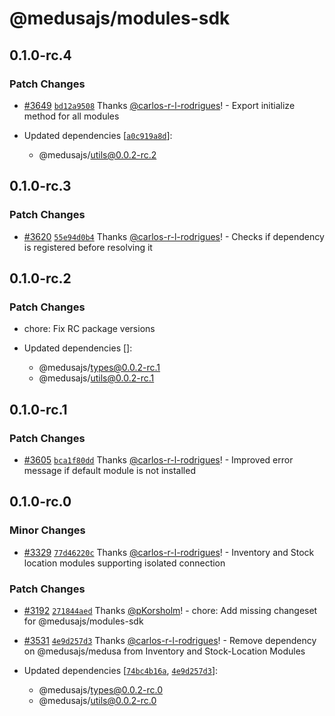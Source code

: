 # @medusajs/modules-sdk

## 0.1.0-rc.4

### Patch Changes

- [#3649](https://github.com/medusajs/medusa/pull/3649) [`bd12a9508`](https://github.com/medusajs/medusa/commit/bd12a95083b69a70b83ad38578c5a68738c41b2b) Thanks [@carlos-r-l-rodrigues](https://github.com/carlos-r-l-rodrigues)! - Export initialize method for all modules

- Updated dependencies [[`a0c919a8d`](https://github.com/medusajs/medusa/commit/a0c919a8d01ca5edf62336de48e9a112e3822f38)]:
  - @medusajs/utils@0.0.2-rc.2

## 0.1.0-rc.3

### Patch Changes

- [#3620](https://github.com/medusajs/medusa/pull/3620) [`55e94d0b4`](https://github.com/medusajs/medusa/commit/55e94d0b45776776639d3970d4264b8f5c5385dd) Thanks [@carlos-r-l-rodrigues](https://github.com/carlos-r-l-rodrigues)! - Checks if dependency is registered before resolving it

## 0.1.0-rc.2

### Patch Changes

- chore: Fix RC package versions

- Updated dependencies []:
  - @medusajs/types@0.0.2-rc.1
  - @medusajs/utils@0.0.2-rc.1

## 0.1.0-rc.1

### Patch Changes

- [#3605](https://github.com/medusajs/medusa/pull/3605) [`bca1f80dd`](https://github.com/medusajs/medusa/commit/bca1f80dd501d878455e1ad4f5091cf20ef900ea) Thanks [@carlos-r-l-rodrigues](https://github.com/carlos-r-l-rodrigues)! - Improved error message if default module is not installed

## 0.1.0-rc.0

### Minor Changes

- [#3329](https://github.com/medusajs/medusa/pull/3329) [`77d46220c`](https://github.com/medusajs/medusa/commit/77d46220c23bfe19e575cbc445874eb6c22f3c73) Thanks [@carlos-r-l-rodrigues](https://github.com/carlos-r-l-rodrigues)! - Inventory and Stock location modules supporting isolated connection

### Patch Changes

- [#3192](https://github.com/medusajs/medusa/pull/3192) [`271844aed`](https://github.com/medusajs/medusa/commit/271844aedbe45c369e188b5d06458dbd6984cd39) Thanks [@pKorsholm](https://github.com/pKorsholm)! - chore: Add missing changeset for @medusajs/modules-sdk

- [#3531](https://github.com/medusajs/medusa/pull/3531) [`4e9d257d3`](https://github.com/medusajs/medusa/commit/4e9d257d3bf76703ef5be8ca054cc9f0f7339def) Thanks [@carlos-r-l-rodrigues](https://github.com/carlos-r-l-rodrigues)! - Remove dependency on @medusajs/medusa from Inventory and Stock-Location Modules

- Updated dependencies [[`74bc4b16a`](https://github.com/medusajs/medusa/commit/74bc4b16a07f78668003ca930bf2a0d928897ceb), [`4e9d257d3`](https://github.com/medusajs/medusa/commit/4e9d257d3bf76703ef5be8ca054cc9f0f7339def)]:
  - @medusajs/types@0.0.2-rc.0
  - @medusajs/utils@0.0.2-rc.0
